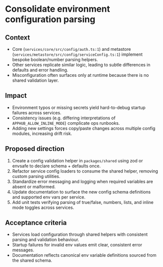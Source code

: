 # Consolidate environment configuration parsing

## Context
- Core (`services/core/src/config/auth.ts:1`) and metastore (`services/metastore/src/config/serviceConfig.ts:1`) implement bespoke boolean/number parsing helpers.
- Other services replicate similar logic, leading to subtle differences in defaults and error handling.
- Misconfiguration often surfaces only at runtime because there is no shared validation layer.

## Impact
- Environment typos or missing secrets yield hard-to-debug startup failures across services.
- Consistency issues (e.g. differing interpretations of `APPHUB_ALLOW_INLINE_MODE`) complicate ops runbooks.
- Adding new settings forces copy/paste changes across multiple config modules, increasing drift risk.

## Proposed direction
1. Create a config validation helper in `packages/shared` using zod or envsafe to declare schema + defaults once.
2. Refactor service config loaders to consume the shared helper, removing custom parsing utilities.
3. Standardize error messaging and logging when required variables are absent or malformed.
4. Update documentation to surface the new config schema definitions and supported env vars per service.
5. Add unit tests verifying parsing of true/false, numbers, lists, and inline mode toggles across services.

## Acceptance criteria
- Services load configuration through shared helpers with consistent parsing and validation behaviour.
- Startup failures for invalid env values emit clear, consistent error messages.
- Documentation reflects canonical env variable definitions sourced from the shared schema.
